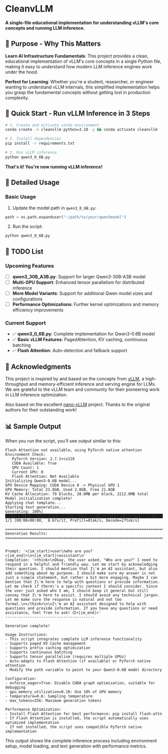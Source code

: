 # CleanvLLM

**A single-file educational implementation for understanding vLLM's core concepts and running LLM inference.**

## 🎯 **Purpose - Why This Matters**

**Learn AI Infrastructure Fundamentals**: This project provides a clean, educational implementation of vLLM's core concepts in a single Python file, making it easy to understand how modern LLM inference engines work under the hood.

**Perfect for Learning**: Whether you're a student, researcher, or engineer wanting to understand vLLM internals, this simplified implementation helps you grasp the fundamental concepts without getting lost in production complexity.

## 🚀 **Quick Start - Run vLLM Inference in 3 Steps**

```bash
# 1. Create and activate conda environment
conda create -n cleanvllm python=3.10 -y && conda activate cleanvllm

# 2. Install dependencies
pip install -r requirements.txt

# 3. Run vLLM inference
python qwen3_0_6B.py
```

**That's it! You're now running vLLM inference!**

## 📖 **Detailed Usage**

### Basic Usage

1. Update the model path in `qwen3_0_6B.py`:
```python
path = os.path.expanduser("~/path/to/your/qwen3model")
```

2. Run the script:
```bash
python qwen3_0_6B.py
```

## 🚧 **TODO List**

### Upcoming Features
- [ ] **qwen3_30B_A3B.py**: Support for larger Qwen3-30B-A3B model
- [ ] **Multi-GPU Support**: Enhanced tensor parallelism for distributed inference
- [ ] **More Model Variants**: Support for additional Qwen model sizes and configurations
- [ ] **Performance Optimizations**: Further kernel optimizations and memory efficiency improvements

### Current Support
- ✅ **qwen3_0_6B.py**: Complete implementation for Qwen3-0.6B model
- ✅ **Basic vLLM Features**: PagedAttention, KV caching, continuous batching
- ✅ **Flash Attention**: Auto-detection and fallback support

## 🙏 **Acknowledgments**

This project is inspired by and based on the concepts from [vLLM](https://github.com/vllm-project/vllm), a high-throughput and memory-efficient inference and serving engine for LLMs. We are grateful to the vLLM team and community for their pioneering work in LLM inference optimization.

Also based on the excellent [nano-vLLM](https://github.com/GeeeekExplorer/nano-vllm) project. Thanks to the original authors for their outstanding work! 

## 📊 **Sample Output**

When you run the script, you'll see output similar to this:

```
Flash Attention not available, using PyTorch native attention
Environment Check:
   PyTorch Version: 2.7.1+cu118
   CUDA Available: True
   GPU Count: 1
   Current GPU: 0
   Flash Attention: Not Available
Initializing Qwen3-0.6B model...
GPU Device Mapping: CUDA Device 0 -> Physical GPU 1
GPU Memory: Total 23.0GB, Used 2.0GB, Free 21.0GB
KV Cache Allocation: 79 blocks, 28.0MB per block, 2212.0MB total
Model initialization complete!
Applying chat template...
Starting text generation...
Generating: 100%|██████████████████████████████████████████████████████████████████████████████████████████████████████████████████████████████| 1/1 [00:08<00:00,  8.67s/it, Prefill=8tok/s, Decode=27tok/s]

================================================================================
Generation Results:
================================================================================


Prompt: '<|im_start|>user\nwho are you?<|im_end|>\n<|im_start|>assistant\n'
Completion: '<think>\nOkay, the user asked, "Who are you?" I need to respond in a helpful and friendly way. Let me start by acknowledging their question. I should mention that I\'m an AI assistant, but also add something about my purpose. I should make sure my answer is not just a simple statement, but rather a bit more engaging. Maybe I can mention that I\'m here to help with questions or provide information. Let me check if there\'s a specific context I should consider. Since the user just asked who I am, I should keep it general but still convey that I\'m here to assist. I should avoid any technical jargon. Let me make sure the response is natural and not too formal.\n</think>\n\nI\'m an AI assistant designed to help with questions and provide information. If you have any questions or need assistance, feel free to ask! 😊<|im_end|>'
----------------------------------------

Generation complete!

Usage Instructions:
- This script integrates complete LLM inference functionality
- Supports paged KV Cache management
- Supports prefix caching optimization
- Supports continuous batching
- Supports tensor parallelism (requires multiple GPUs)
- Auto-adapts to Flash Attention (if available) or PyTorch native attention
- Modify the path variable to point to your Qwen3-0.6B model directory

Configuration:
- enforce_eager=True: Disable CUDA graph optimization, suitable for debugging
- gpu_memory_utilization=0.10: Use 10% of GPU memory
- temperature=0.6: Sampling temperature
- max_tokens=256: Maximum generation tokens

Performance Optimization:
- Install Flash Attention for best performance: pip install flash-attn
- If Flash Attention is installed, the script automatically uses optimized implementation
- If not installed, the script uses compatible PyTorch native implementation
```

This output shows the complete inference process including environment setup, model loading, and text generation with performance metrics. 